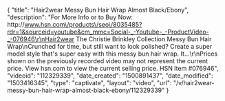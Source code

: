 {
    "title": "Hair2wear Messy Bun Hair Wrap Almost Black\/Ebony",
    "description": "For More Info or to Buy Now: http:\/\/www.hsn.com\/products\/seo\/8035485?rdr=1&sourceid=youtube&cm_mmc=Social-_-Youtube-_-ProductVideo-_-076946\r\nHair2wear The Christie Brinkley Collection Messy Bun Hair Wrap\nCrunched for time, but still want to look polished?  Create a super model style that's super easy with this messy bun hair wrap. It...\r\nPrices shown on the previously recorded video may not represent the current price.  View hsn.com to view the current selling price. HSN Item #076946",
    "videoid": "112329339",
    "date_created": "1500891437",
    "date_modified": "1503416345",
    "type": "captivate",
    "layout": "video",
    "url": "\/v\/hair2wear-messy-bun-hair-wrap-almost-black-ebony\/112329339"
}